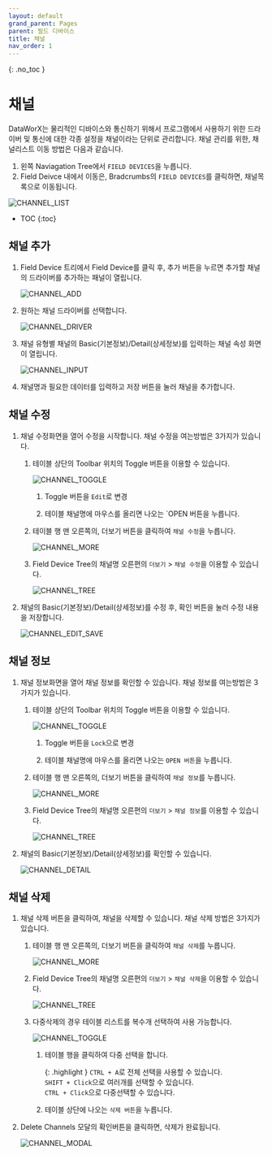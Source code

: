 ```yaml
---
layout: default
grand_parent: Pages
parent: 필드 디바이스
title: 채널
nav_order: 1
---
```


{: .no_toc }
# 채널
DataWorX는 물리적인 디바이스와 통신하기 위해서 프로그램에서 사용하기 위한 드라이버 및 통신에 대한 각종 설정을 채널이라는 단위로 관리합니다. 
채널 관리를 위한, 채널리스트 이동 방법은 다음과 같습니다.

1. 왼쪽 Naviagation Tree에서 `FIELD DEVICES`을 누릅니다.
2. Field Deivce 내에서 이동은, Bradcrumbs의 `FIELD DEVICES`를 클릭하면, 채널목록으로 이동됩니다.

![CHANNEL_LIST](./channellist-1.png)

- TOC
{:toc}



## 채널 추가  

1. Field Device 트리에서 Field Device를 클릭 후, 추가 버튼을 누르면 추가할 채널의 드라이버를 추가하는 패널이 열립니다.

    ![CHANNEL_ADD](./channel-add-1.png)

2. 원하는 채널 드라이버를 선택합니다.

    ![CHANNEL_DRIVER](./channel-driver-1.png)

2. 채널 유형별 채널의 Basic(기본정보)/Detail(상세정보)를 입력하는 채널 속성 화면이 열립니다.

    ![CHANNEL_INPUT](./channel-input-1.png)

3. 채널명과 필요한 데이터를 입력하고 저장 버튼을 눌러 채널을 추가합니다.

## 채널 수정

1. 채널 수정화면을 열어 수정을 시작합니다. 채널 수정을 여는방법은 3가지가 있습니다.

    1. 테이블 상단의 Toolbar 위치의 Toggle 버튼을 이용할 수 있습니다.

        ![CHANNEL_TOGGLE](./channeledit-toggle-2.png)

        1. Toggle 버튼을 `Edit`로 변경  

        2. 테이블 채널명에 마우스를 올리면 나오는 `OPEN 버튼을 누릅니다.

    2. 테이블 행 맨 오른쪽의, 더보기 버튼을 클릭하여 `채널 수정`을 누릅니다.

        ![CHANNEL_MORE](./channeledit-more-2.png)

    3. Field Device Tree의 채널명 오른편의 `더보기` > `채널 수정`을 이용할 수 있습니다.

        ![CHANNEL_TREE](./channeledit-tree-2.png)

2. 채널의 Basic(기본정보)/Detail(상세정보)를 수정 후, 확인 버튼을 눌러 수정 내용을 저장합니다.

    ![CHANNEL_EDIT_SAVE](./channeledit-save-2.png)

## 채널 정보

1. 채널 정보화면을 열어 채널 정보를 확인할 수 있습니다. 채널 정보를 여는방법은 3가지가 있습니다.
    1. 테이블 상단의 Toolbar 위치의 Toggle 버튼을 이용할 수 있습니다.

        ![CHANNEL_TOGGLE](./channelinfo-toggle-3.png)

        1. Toggle 버튼을 `Lock`으로 변경  

        2. 테이블 채널명에 마우스를 올리면 나오는 `OPEN 버튼`을 누릅니다.

    2. 테이블 행 맨 오른쪽의, 더보기 버튼을 클릭하여 `채널 정보`를 누릅니다.

        ![CHANNEL_MORE](./channelinfo-more-3.png)

    3. Field Device Tree의 채널명 오른편의 `더보기` > `채널 정보`를 이용할 수 있습니다.

        ![CHANNEL_TREE](./channelinfo-tree-3.png)

2. 채널의 Basic(기본정보)/Detail(상세정보)를 확인할 수 있습니다.

    ![CHANNEL_DETAIL](./channelinfo-deatail-3.png)

## 채널 삭제

1. 채널 삭제 버튼을 클릭하여, 채널을 삭제할 수 있습니다. 채널 삭제 방법은 3가지가 있습니다.

    1. 테이블 행 맨 오른쪽의, 더보기 버튼을 클릭하여 `채널 삭제`를 누릅니다.

        ![CHANNEL_MORE](./channeldelete-more-4.png)

    2. Field Device Tree의 채널명 오른편의 `더보기` > `채널 삭제`을 이용할 수 있습니다.

        ![CHANNEL_TREE](./channeldelete-tree-4.png)

    3. 다중삭제의 경우 테이블 리스트를 복수개 선택하여 사용 가능합니다.

        ![CHANNEL_TOGGLE](./channeldelete-list-4.png)

        1. 테이블 행을 클릭하여 다중 선택을 합니다.

            {: .highlight }
            `CTRL + A`로 전체 선택을 사용할 수 있습니다.  
            `SHIFT + Click`으로 여러개를 선택할 수 있습니다.  
            `CTRL + Click`으로 다중선택할 수 있습니다.  

        2. 테이블 상단에 나오는 `삭제 버튼`을 누릅니다.

2. Delete Channels 모달의 확인버튼을 클릭하면, 삭제가 완료됩니다.

    ![CHANNEL_MODAL](./channeldelete-confirm-4.png)
